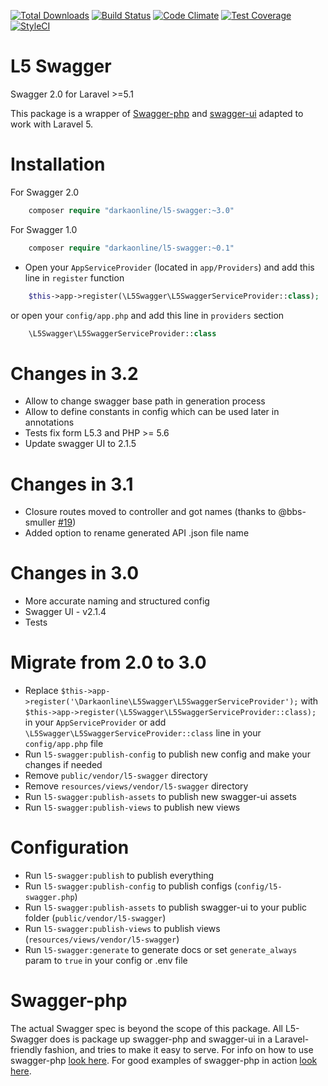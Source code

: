 [![Total Downloads](https://poser.pugx.org/DarkaOnLine/L5-Swagger/downloads.svg)](https://packagist.org/packages/DarkaOnLine/L5-Swagger)
[![Build Status](https://travis-ci.org/DarkaOnLine/L5-Swagger.svg?branch=master)](https://travis-ci.org/DarkaOnLine/L5-Swagger)
[![Code Climate](https://codeclimate.com/github/DarkaOnLine/L5-Swagger/badges/gpa.svg)](https://codeclimate.com/github/DarkaOnLine/L5-Swagger)
[![Test Coverage](https://codeclimate.com/github/DarkaOnLine/L5-Swagger/badges/coverage.svg)](https://codeclimate.com/github/DarkaOnLine/L5-Swagger/coverage)
[![StyleCI](https://styleci.io/repos/32315619/shield)](https://styleci.io/repos/32315619)

L5 Swagger
==========

Swagger 2.0 for Laravel >=5.1

This package is a wrapper of [Swagger-php](https://github.com/zircote/swagger-php) and [swagger-ui](https://github.com/swagger-api/swagger-ui) adapted to work with Laravel 5.

Installation
============

For Swagger 2.0
```php
    composer require "darkaonline/l5-swagger:~3.0"
```

For Swagger 1.0
```php
    composer require "darkaonline/l5-swagger:~0.1"
```

- Open your `AppServiceProvider` (located in `app/Providers`) and add this line in `register` function
```php
    $this->app->register(\L5Swagger\L5SwaggerServiceProvider::class);
```
or open your `config/app.php` and add this line in `providers` section
```php
    \L5Swagger\L5SwaggerServiceProvider::class
```
Changes in 3.2
============
- Allow to change swagger base path in generation process
- Allow to define constants in config which can be used later in annotations
- Tests fix form L5.3 and PHP >= 5.6
- Update swagger UI to 2.1.5

Changes in 3.1
============
- Closure routes moved to controller and got names (thanks to @bbs-smuller [#19](https://github.com/DarkaOnLine/L5-Swagger/pull/19))
- Added option to rename generated API .json file name

Changes in 3.0
============
- More accurate naming and structured config
- Swagger UI - v2.1.4
- Tests

Migrate from 2.0 to 3.0
============
- Replace `$this->app->register('\Darkaonline\L5Swagger\L5SwaggerServiceProvider');` with `$this->app->register(\L5Swagger\L5SwaggerServiceProvider::class);` in your `AppServiceProvider`
or add `\L5Swagger\L5SwaggerServiceProvider::class` line in your `config/app.php` file
- Run `l5-swagger:publish-config` to publish new config and make your changes if needed
- Remove `public/vendor/l5-swagger` directory
- Remove `resources/views/vendor/l5-swagger` directory
- Run `l5-swagger:publish-assets` to publish new swagger-ui assets
- Run `l5-swagger:publish-views` to publish new views

Configuration
============
- Run `l5-swagger:publish` to publish everything
- Run `l5-swagger:publish-config` to publish configs (`config/l5-swagger.php`)
- Run `l5-swagger:publish-assets` to publish swagger-ui to your public folder (`public/vendor/l5-swagger`)
- Run `l5-swagger:publish-views` to publish views (`resources/views/vendor/l5-swagger`)
- Run `l5-swagger:generate` to generate docs or set `generate_always` param to `true` in your config or .env file 

Swagger-php
======================
The actual Swagger spec is beyond the scope of this package. All L5-Swagger does is package up swagger-php and swagger-ui in a Laravel-friendly fashion, and tries to make it easy to serve. For info on how to use swagger-php [look here](http://zircote.com/swagger-php/). For good examples of swagger-php in action [look here](https://github.com/zircote/swagger-php/tree/master/Examples/petstore.swagger.io).
